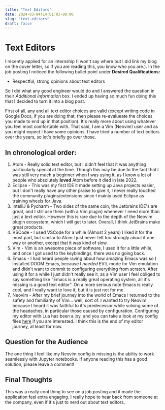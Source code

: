 ```yaml
---
title: "Text Editors"
date: 2024-03-04T14:01:03-08:00
slug: "text-editors"
draft: false
---
```


# Text Editors

I recently applied for an internship (I won't say where but I did link my blog on the cover letter, so if you are reading this, you know who you are.).
In the job posting I noticed the following bullet point under __Desired Qualifications:__

- Respectful, strong opinions about text editors

So I did what any good engineer would do and I answered the question in their _Additional Information_ box.
I ended up having so much fun doing this that I decided to turn it into a blog post.

First of all, any and all text editor choices are valid (except writing code in Google Docs, if you are doing that, then please re-evalueate the choices you made to end up in that position). It's really more about using whatever you feel most comfortable with. That said, I am a Vim (Neovim) user and as you might expect I have some opinions. I have tried a number of text editors over the years, so let's briefly go over those.

## In chronological order:

1. Atom - Really solid text editor, but I didn't feel that it was anything particularly special at the time. Though this may be due to the fact that I was still very much a beginner when I was using it, as I know a lot of people who absolutely __loved__ Atom before it died in late 2022.
2. Eclipse - This was my first IDE it made setting up Java projects easier, but I don't really have any other praise to give it, I never really touched the community plugins/extensions since I mainly used Eclipse as training wheels for Java.
3. IntelliJ & Pycharm - Two sides of the same coin, the Jetbrains IDE's are great, and I still use them (with a Vim plugin) whenever I need more than just a text editor. However this is rare due to the depth of the Neovim plugin ecosystem, which I will get to later. Overall, I think JetBrains make great products.
4. VSCode - I used VSCode for a while (Almost 2 years) I liked it for the most part, but similar to Atom I just never felt too strongly about it one way or another, except that it was kind of slow.
5. Vim - Vim is an awesome piece of software, I used it for a little while, and once I got used to the keybindings, there was no going back.
6. Emacs - I had heard people raving about how amazing Emacs was so I installed DOOM Emacs, because I _needed_ EVIL mode for Vim emulation and didn't want to commit to configuring everything from scratch. After using it for a while I just didn't really see it, as a Vim user I feel obliged to say something like "Emacs is a really great operating system, all it's missing is a good text editor". On a more serious note Emacs is really cool, and I really want to love it, but it is just not for me.
7. Neovim - After my brief journey into the world of Emacs I returned to the safety and familiarity of Vim... well, sort of. I wanted to try Neovim because I heard it was faithful to it's predecessor while solving some of the headaches, in particular those caused by configuration. Configuring my editor with Lua has been a joy, and you can take a look at my config files [here](https://github.com/korbexmachina/nvim) if you are interested. I think this is the end of my editor journey, at least for now.

## Question for the Audience

The one thing I feel like my Neovim config is missing is the ability to work seamlessly with Jupyter notebooks.
If anyone reading this has a good solution, please leave a comment!

## Final Thoughts

This was a really cool thing to see on a job posting and it made the application feel extra engaging.
I really hope to hear back from someone at the company, even if it's just to nerd out about text editors.

